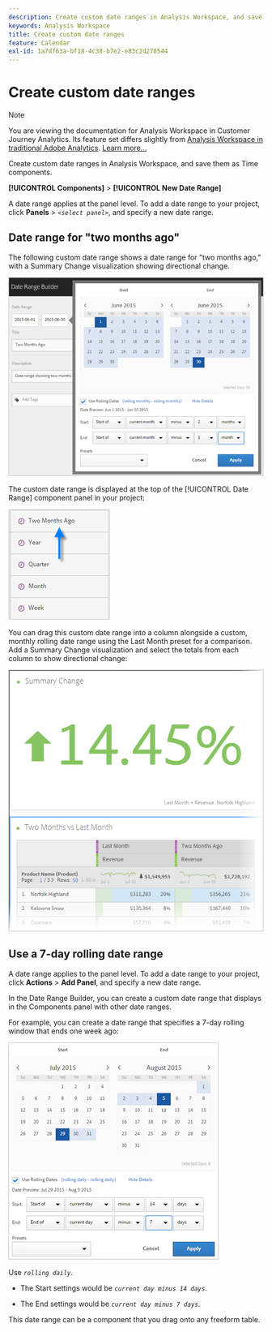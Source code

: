 ```yaml
---
description: Create custom date ranges in Analysis Workspace, and save them as Time components.
keywords: Analysis Workspace
title: Create custom date ranges
feature: Calendar
exl-id: 1a7df63a-bf18-4c38-b7e2-e83c2d278544
---
```

# Create custom date ranges

>[!NOTE]
>
>You are viewing the documentation for Analysis Workspace in Customer Journey Analytics. Its feature set differs slightly from [Analysis Workspace in traditional Adobe Analytics](https://experienceleague.adobe.com/docs/analytics/analyze/analysis-workspace/home.html). [Learn more...](/help/getting-started/cja-aa.md)

Create custom date ranges in Analysis Workspace, and save them as Time components.

 **[!UICONTROL Components]** > **[!UICONTROL New Date Range]**

A date range applies at the panel level. To add a date range to your project, click **Panels** > *`<select panel>`*, and specify a new date range.

## Date range for "two months ago"

The following custom date range shows a date range for "two months ago," with a Summary Change visualization showing directional change.

![](assets/date-range-two-months-ago.png)

The custom date range is displayed at the top of the [!UICONTROL Date Range] component panel in your project:

![](assets/date-range-panel-two-months-ago.png)

You can drag this custom date range into a column alongside a custom, monthly rolling date range using the Last Month preset for a comparison. Add a Summary Change visualization and select the totals from each column to show directional change:

![](assets/date-range-two-months-table.png)

## Use a 7-day rolling date range

A date range applies to the panel level. To add a date range to your project, click **Actions** > **Add Panel**, and specify a new date range.

In the Date Range Builder, you can create a custom date range that displays in the Components panel with other date ranges.

For example, you can create a date range that specifies a 7-day rolling window that ends one week ago:

![](assets/create_date_range.png)

Use *`rolling daily`*.

* The Start settings would be *`current day minus 14 days`*.

* The End settings would be *`current day minus 7 days`*.

This date range can be a component that you drag onto any freeform table.
